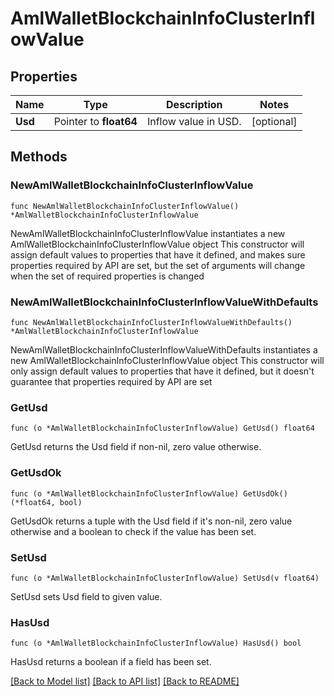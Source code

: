 # AmlWalletBlockchainInfoClusterInflowValue

## Properties

Name | Type | Description | Notes
------------ | ------------- | ------------- | -------------
**Usd** | Pointer to **float64** | Inflow value in USD. | [optional] 

## Methods

### NewAmlWalletBlockchainInfoClusterInflowValue

`func NewAmlWalletBlockchainInfoClusterInflowValue() *AmlWalletBlockchainInfoClusterInflowValue`

NewAmlWalletBlockchainInfoClusterInflowValue instantiates a new AmlWalletBlockchainInfoClusterInflowValue object
This constructor will assign default values to properties that have it defined,
and makes sure properties required by API are set, but the set of arguments
will change when the set of required properties is changed

### NewAmlWalletBlockchainInfoClusterInflowValueWithDefaults

`func NewAmlWalletBlockchainInfoClusterInflowValueWithDefaults() *AmlWalletBlockchainInfoClusterInflowValue`

NewAmlWalletBlockchainInfoClusterInflowValueWithDefaults instantiates a new AmlWalletBlockchainInfoClusterInflowValue object
This constructor will only assign default values to properties that have it defined,
but it doesn't guarantee that properties required by API are set

### GetUsd

`func (o *AmlWalletBlockchainInfoClusterInflowValue) GetUsd() float64`

GetUsd returns the Usd field if non-nil, zero value otherwise.

### GetUsdOk

`func (o *AmlWalletBlockchainInfoClusterInflowValue) GetUsdOk() (*float64, bool)`

GetUsdOk returns a tuple with the Usd field if it's non-nil, zero value otherwise
and a boolean to check if the value has been set.

### SetUsd

`func (o *AmlWalletBlockchainInfoClusterInflowValue) SetUsd(v float64)`

SetUsd sets Usd field to given value.

### HasUsd

`func (o *AmlWalletBlockchainInfoClusterInflowValue) HasUsd() bool`

HasUsd returns a boolean if a field has been set.


[[Back to Model list]](../README.md#documentation-for-models) [[Back to API list]](../README.md#documentation-for-api-endpoints) [[Back to README]](../README.md)


